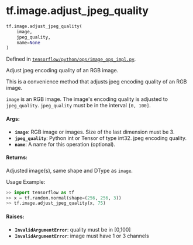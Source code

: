 <div itemscope itemtype="http://developers.google.com/ReferenceObject">
<meta itemprop="name" content="tf.image.adjust_jpeg_quality" />
<meta itemprop="path" content="Stable" />
</div>

# tf.image.adjust_jpeg_quality

``` python
tf.image.adjust_jpeg_quality(
    image,
    jpeg_quality,
    name=None
)
```



Defined in [`tensorflow/python/ops/image_ops_impl.py`](/code/stable/tensorflow/python/ops/image_ops_impl.py).

Adjust jpeg encoding quality of an RGB image.

This is a convenience method that adjusts jpeg encoding quality of an
RGB image.

`image` is an RGB image.  The image's encoding quality is adjusted
to `jpeg_quality`.
`jpeg_quality` must be in the interval `[0, 100]`.

#### Args:

* <b>`image`</b>: RGB image or images. Size of the last dimension must be 3.
* <b>`jpeg_quality`</b>: Python int or Tensor of type int32.  jpeg encoding quality.
* <b>`name`</b>: A name for this operation (optional).


#### Returns:

  Adjusted image(s), same shape and DType as `image`.

Usage Example:
  ```python
  >> import tensorflow as tf
  >> x = tf.random.normal(shape=(256, 256, 3))
  >> tf.image.adjust_jpeg_quality(x, 75)
  ```

#### Raises:

* <b>`InvalidArgumentError`</b>: quality must be in [0,100]
* <b>`InvalidArgumentError`</b>: image must have 1 or 3 channels